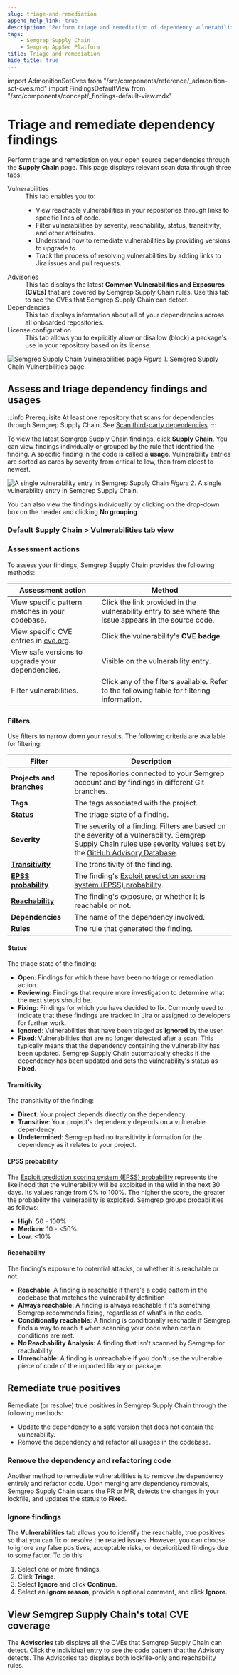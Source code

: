 ```yaml
---
slug: triage-and-remediation
append_help_link: true
description: "Perform triage and remediation of dependency vulnerabilities through Semgrep Supply Chain."
tags:
    - Semgrep Supply Chain
    - Semgrep AppSec Platform
title: Triage and remediation
hide_title: true
---
```


<!-- vale off -->

import AdmonitionSotCves from "/src/components/reference/_admonition-sot-cves.md"
import FindingsDefaultView from "/src/components/concept/_findings-default-view.mdx"

<!-- vale on -->

# Triage and remediate dependency findings

Perform triage and remediation on your open source dependencies through the **Supply Chain** page. This page displays relevant scan data through three tabs:

<dl>
  <dt>Vulnerabilities</dt>
  <dd>
    This tab enables you to:
    <ul>
      <li>View reachable vulnerabilities in your repositories through links to specific lines of code.</li>
      <li>Filter vulnerabilities by severity, reachability, status, transitivity, and other attributes.</li>
      <li>Understand how to remediate vulnerabilities by providing versions to upgrade to.</li>
      <li>Track the process of resolving vulnerabilities by adding links to Jira issues and pull requests.</li>
    </ul>
  </dd>
  <dt>Advisories</dt>
  <dd>This tab displays the latest <strong>Common Vulnerabilities and Exposures (CVEs)</strong> that are covered by Semgrep Supply Chain rules. Use this tab to see the CVEs that Semgrep Supply Chain can detect.</dd>
  <dt>Dependencies</dt>
  <dd>This tab displays information about all of your dependencies across all onboarded repositories.</dd>
  <dt>License configuration</dt>
  <dd>This tab allows you to explicitly allow or disallow (block) a package's use in your repository based on its license.</dd>
</dl>

![Semgrep Supply Chain Vulnerabilities page](/img/sc-vulns.png)
_Figure 1_. Semgrep Supply Chain Vulnerabilities page.

## Assess and triage dependency findings and usages

:::info Prerequisite
At least one repository that scans for dependencies through Semgrep Supply Chain. See [Scan third-party dependencies](/semgrep-supply-chain/getting-started).
:::

To view the latest Semgrep Supply Chain findings, click **Supply Chain**. You can view findings individually or grouped by the rule that identified the finding. A specific finding in the code is called a **usage**. Vulnerability entries are sorted as cards by severity from critical to low, then from oldest to newest.

![A single vulnerability entry in Semgrep Supply Chain](/img/sc-vuln-entry.png)
_Figure 2_. A single vulnerability entry in Semgrep Supply Chain.

You can also view the findings individually by clicking on the drop-down box on the header and clicking **No grouping**.

### Default Supply Chain > Vulnerabilities tab view

<FindingsDefaultView product_name="Supply Chain" />

### Assessment actions

To assess your findings, Semgrep Supply Chain provides the following methods:

<table>
  <thead>
    <tr>
      <th>Assessment action</th>
      <th>Method</th>
    </tr>
  </thead>
  <tbody>
    <tr>
      <td>View specific pattern matches in your codebase.</td>
      <td>Click the link provided in the vulnerability entry to see where the issue appears in the source code.</td>
    </tr>
    <tr>
      <td>View specific CVE entries in <a href="https://www.cve.org/">cve.org</a>.</td>
      <td>Click the vulnerability's <strong>CVE badge</strong>.</td>
    </tr>
    <tr>
      <td>View safe versions to upgrade your dependencies.</td>
      <td>Visible on the vulnerability entry.</td>
    </tr>
    <tr>
      <td>Filter vulnerabilities.</td>
      <td>Click any of the filters available. Refer to the following table for filtering information.</td>
    </tr>
  </tbody>
</table>

### Filters

Use filters to narrow down your results. The following criteria are available for filtering:

| Filter | Description  |
| -  | - |
| **Projects and branches** | The repositories connected to your Semgrep account and by findings in different Git branches. |
| **Tags** | The tags associated with the project. |
| [**Status**](#status) | The triage state of a finding. |
| **Severity** | The severity of a finding. Filters are based on the severity of a vulnerability. Semgrep Supply Chain rules use severity values set by the [GitHub Advisory Database](https://github.com/advisories).  |
| [**Transitivity**](#transitivity) | The transitivity of the finding. |
| [**EPSS probability**](#epss-probability) | The finding's [Exploit prediction scoring system (EPSS) probability](https://www.first.org/epss/). |
| [**Reachability**](#reachability) | The finding's exposure, or whether it is reachable or not. |
| **Dependencies** | The name of the dependency involved. |
| **Rules** | The rule that generated the finding. |

#### Status

The triage state of the finding:

* **Open**: Findings for which there have been no triage or remediation action.
* **Reviewing**: Findings that require more investigation to determine what the next steps should be.
* **Fixing**: Findings for which you have decided to fix. Commonly used to indicate that these findings are tracked in Jira or assigned to developers for further work.
* **Ignored**: Vulnerabilities that have been triaged as **Ignored** by the user.
* **Fixed**: Vulnerabilities that are no longer detected after a scan. This typically means that the dependency containing the vulnerability has been updated. Semgrep Supply Chain automatically checks if the dependency has been updated and sets the vulnerability's status as **Fixed**.

#### Transitivity

The transitivity of the finding: 

* **Direct**: Your project depends directly on the dependency.
* **Transitive**: Your project's dependency depends on a vulnerable dependency.
* **Undetermined**: Semgrep had no transitivity information for the dependency as it relates to your project.

#### EPSS probability

The [Exploit prediction scoring system (EPSS) probability](https://www.first.org/epss/) represents the likelihood that the vulnerability will be exploited in the wild in the next 30 days. Its values range from 0% to 100%. The higher the score, the greater the probability the vulnerability is exploited. Semgrep groups probabilities as follows:

* <b>High</b>: 50 - 100%
* <b>Medium</b>: 10 - &#60;50%
* <b>Low</b>: &#60;10%

#### Reachability

The finding's exposure to potential attacks, or whether it is reachable or not.

* **Reachable**: A finding is reachable if there's a code pattern in the codebase that matches the vulnerability definition
* **Always reachable**: A finding is always reachable if it's something Semgrep recommends fixing, regardless of what's in the code.
* **Conditionally reachable**: A finding is conditionally reachable if Semgrep finds a way to reach it when scanning your code when certain conditions are met.
* **No Reachability Analysis**: A finding that isn't scanned by Semgrep for reachability.
* **Unreachable**: A finding is unreachable if you don't use the vulnerable piece of code of the imported library or package.

## Remediate true positives

Remediate (or resolve) true positives in Semgrep Supply Chain through the following methods:

* Update the dependency to a safe version that does not contain the vulnerability.
* Remove the dependency and refactor all usages in the codebase.

<!-- Feature has been disabled for the time being. See https://github.com/semgrep/semgrep-app/pull/10186

### Updating the dependency

Semgrep Supply Chain provides a snippet you can copy to update the dependency. Click on the **Upgrade** button to view and copy the snippet. When the pull or merge request is merged into the codebase, Semgrep Supply Chain detects that the finding is no longer present and updates the vulnerability's status to **Fixed**.
-->

### Remove the dependency and refactoring code

Another method to remediate vulnerabilities is to remove the dependency entirely and refactor code. Upon merging any dependency removals, Semgrep Supply Chain scans the PR or MR, detects the changes in your lockfile, and updates the status to **Fixed**.

### Ignore findings

The **Vulnerabilities** tab allows you to identify the reachable, true positives so that you can fix or resolve the related issues. However, you can choose to ignore any false positives, acceptable risks, or deprioritized findings due to some factor. To do this:

1. Select one or more findings.
2. Click **Triage**.
3. Select **Ignore** and click **Continue**.
4. Select an **Ignore reason**, provide a optional comment, and click **Ignore**.

## View Semgrep Supply Chain's total CVE coverage

The **Advisories** tab displays all the CVEs that Semgrep Supply Chain can detect. Click the individual entry to see the code pattern that the Advisory detects. The Advisories tab displays both lockfile-only and reachability rules.

<AdmonitionSotCves />
